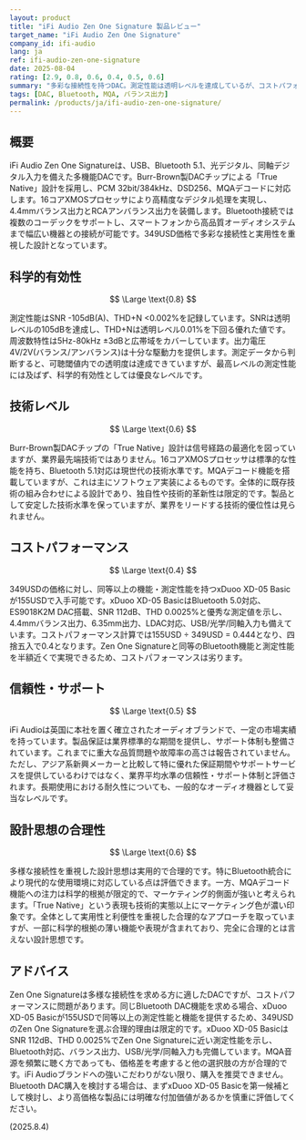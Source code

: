 ```yaml
---
layout: product
title: "iFi Audio Zen One Signature 製品レビュー"
target_name: "iFi Audio Zen One Signature"
company_id: ifi-audio
lang: ja
ref: ifi-audio-zen-one-signature
date: 2025-08-04
rating: [2.9, 0.8, 0.6, 0.4, 0.5, 0.6]
summary: "多彩な接続性を持つDAC。測定性能は透明レベルを達成しているが、コストパフォーマンスは劣る。"
tags: [DAC, Bluetooth, MQA, バランス出力]
permalink: /products/ja/ifi-audio-zen-one-signature/
---
```


## 概要

iFi Audio Zen One Signatureは、USB、Bluetooth 5.1、光デジタル、同軸デジタル入力を備えた多機能DACです。Burr-Brown製DACチップによる「True Native」設計を採用し、PCM 32bit/384kHz、DSD256、MQAデコードに対応します。16コアXMOSプロセッサにより高精度なデジタル処理を実現し、4.4mmバランス出力とRCAアンバランス出力を装備します。Bluetooth接続では複数のコーデックをサポートし、スマートフォンから高品質オーディオシステムまで幅広い機器との接続が可能です。349USD価格で多彩な接続性と実用性を重視した設計となっています。

## 科学的有効性

$$ \Large \text{0.8} $$

測定性能はSNR -105dB(A)、THD+N <0.002%を記録しています。SNRは透明レベルの105dBを達成し、THD+Nは透明レベル0.01%を下回る優れた値です。周波数特性は5Hz-80kHz ±3dBと広帯域をカバーしています。出力電圧4V/2V(バランス/アンバランス)は十分な駆動力を提供します。測定データから判断すると、可聴閾値内での透明度は達成できていますが、最高レベルの測定性能には及ばず、科学的有効性としては優良なレベルです。

## 技術レベル

$$ \Large \text{0.6} $$

Burr-Brown製DACチップの「True Native」設計は信号経路の最適化を図っていますが、業界最先端技術ではありません。16コアXMOSプロセッサは標準的な性能を持ち、Bluetooth 5.1対応は現世代の技術水準です。MQAデコード機能を搭載していますが、これは主にソフトウェア実装によるものです。全体的に既存技術の組み合わせによる設計であり、独自性や技術的革新性は限定的です。製品として安定した技術水準を保っていますが、業界をリードする技術的優位性は見られません。

## コストパフォーマンス

$$ \Large \text{0.4} $$

349USDの価格に対し、同等以上の機能・測定性能を持つxDuoo XD-05 Basicが155USDで入手可能です。xDuoo XD-05 BasicはBluetooth 5.0対応、ES9018K2M DAC搭載、SNR 112dB、THD 0.0025%と優秀な測定値を示し、4.4mmバランス出力、6.35mm出力、LDAC対応、USB/光学/同軸入力も備えています。コストパフォーマンス計算では155USD ÷ 349USD = 0.444となり、四捨五入で0.4となります。Zen One Signatureと同等のBluetooth機能と測定性能を半額近くで実現できるため、コストパフォーマンスは劣ります。

## 信頼性・サポート

$$ \Large \text{0.5} $$

iFi Audioは英国に本社を置く確立されたオーディオブランドで、一定の市場実績を持っています。製品保証は業界標準的な期間を提供し、サポート体制も整備されています。これまでに重大な品質問題や故障率の高さは報告されていません。ただし、アジア系新興メーカーと比較して特に優れた保証期間やサポートサービスを提供しているわけではなく、業界平均水準の信頼性・サポート体制と評価されます。長期使用における耐久性についても、一般的なオーディオ機器として妥当なレベルです。

## 設計思想の合理性

$$ \Large \text{0.6} $$

多様な接続性を重視した設計思想は実用的で合理的です。特にBluetooth統合により現代的な使用環境に対応している点は評価できます。一方、MQAデコード機能への注力は科学的根拠が限定的で、マーケティング的側面が強いと考えられます。「True Native」という表現も技術的実態以上にマーケティング色が濃い印象です。全体として実用性と利便性を重視した合理的なアプローチを取っていますが、一部に科学的根拠の薄い機能や表現が含まれており、完全に合理的とは言えない設計思想です。

## アドバイス

Zen One Signatureは多様な接続性を求める方に適したDACですが、コストパフォーマンスに問題があります。同じBluetooth DAC機能を求める場合、xDuoo XD-05 Basicが155USDで同等以上の測定性能と機能を提供するため、349USDのZen One Signatureを選ぶ合理的理由は限定的です。xDuoo XD-05 BasicはSNR 112dB、THD 0.0025%でZen One Signatureに近い測定性能を示し、Bluetooth対応、バランス出力、USB/光学/同軸入力も完備しています。MQA音源を頻繁に聴く方であっても、価格差を考慮すると他の選択肢の方が合理的です。iFi Audioブランドへの強いこだわりがない限り、購入を推奨できません。Bluetooth DAC購入を検討する場合は、まずxDuoo XD-05 Basicを第一候補として検討し、より高価格な製品には明確な付加価値があるかを慎重に評価してください。

(2025.8.4)
